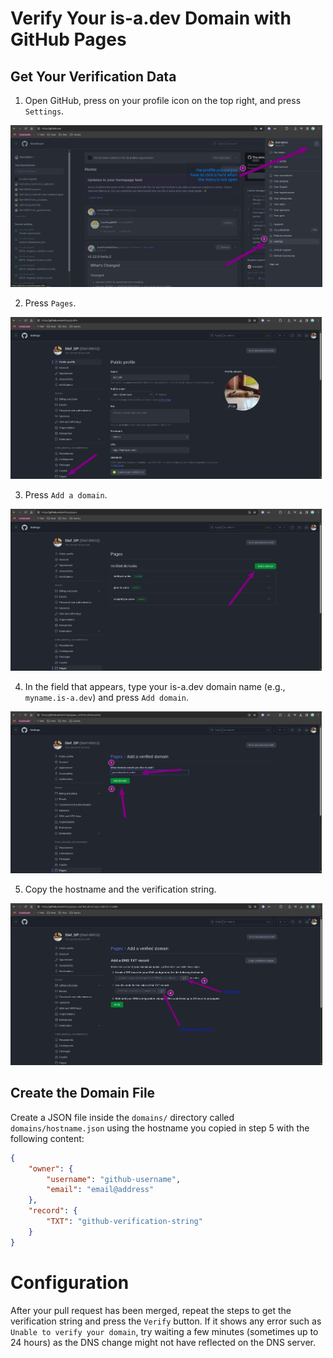 # Verify Your is-a.dev Domain with GitHub Pages

## Get Your Verification Data

1. Open GitHub, press on your profile icon on the top right, and press `Settings`.

<img src="../img/github_pages_verification_step_1.png" height="259">

2. Press `Pages`.

<img src="../img/github_pages_verification_step_2.png" height="259">

3. Press `Add a domain`.

<img src="../img/github_pages_verification_step_3.png" height="259">

4. In the field that appears, type your is-a.dev domain name (e.g., `myname.is-a.dev`) and press `Add domain`.

<img src="../img/github_pages_verification_step_4.png" height="259">

5. Copy the hostname and the verification string.

<img src="../img/github_pages_verification_step_5.png" height="259">

## Create the Domain File

Create a JSON file inside the `domains/` directory called `domains/hostname.json` using the hostname you copied in step 5 with the following content:

```json
{
    "owner": {
        "username": "github-username",
        "email": "email@address"
    },
    "record": {
        "TXT": "github-verification-string"
    }
}
```

# Configuration
After your pull request has been merged, repeat the steps to get the verification string and press the `Verify` button.
If it shows any error such as `Unable to verify your domain`, try waiting a few minutes (sometimes up to 24 hours) as the DNS change might not have reflected on the DNS server.